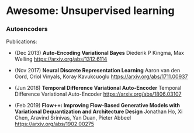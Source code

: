 # Awesome: Unsupervised learning


### Autoencoders

Publications:

- (Dec 2013) **Auto-Encoding Variational Bayes**
	Diederik P Kingma, Max Welling
    https://arxiv.org/abs/1312.6114
    
    
- (Nov 2017) **Neural Discrete Representation Learning**
  Aaron van den Oord, Oriol Vinyals, Koray Kavukcuoglu
  https://arxiv.org/abs/1711.00937
  
- (Jun 2018) **Temporal Difference Variational Auto-Encoder**
  Temporal Difference Variational Auto-Encoder
  https://arxiv.org/abs/1806.03107
    
- (Feb 2019) **Flow++: Improving Flow-Based Generative Models with Variational Dequantization and Architecture Design**
  Jonathan Ho, Xi Chen, Aravind Srinivas, Yan Duan, Pieter Abbeel
  https://arxiv.org/abs/1902.00275
